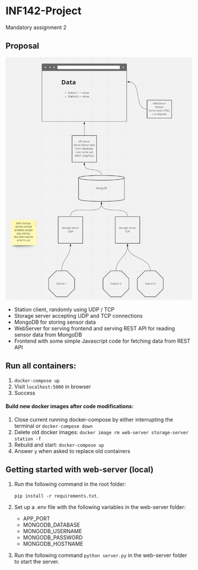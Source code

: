 # INF142-Project

Mandatory assignment 2

## Proposal

![Proposal for architecture](Architecture-proposal.png)

- Station client, randomly using UDP / TCP
- Storage server accepting UDP and TCP connections
- MongoDB for storing sensor data
- WebServer for serving frontend and serving REST API for reading sensor data from MongoDB
- Frontend with some simple Javascript code for fetching data from REST API

## Run all containers:

1. `docker-compose up`
2. Visit `localhost:5000` in browser
3. Success

#### Build new docker images after code modifications:

1. Close current running docker-compose by either interrupting the terminal or `docker-compose down`
2. Delete old docker images: `docker image rm web-server storage-server station -f`
3. Rebuild and start: `docker-compose up`
4. Answer `y` when asked to replace old containers

## Getting started with web-server (local)

1.  Run the following command in the root folder:

    `pip install -r requirements.txt`.

2.  Set up a .env file with the following variables in the web-server folder:

    - APP_PORT
    - MONGODB_DATABASE
    - MONGODB_USERNAME
    - MONGODB_PASSWORD
    - MONGODB_HOSTNAME

3.  Run the following command `python server.py` in the web-server folder to
    start the server.
